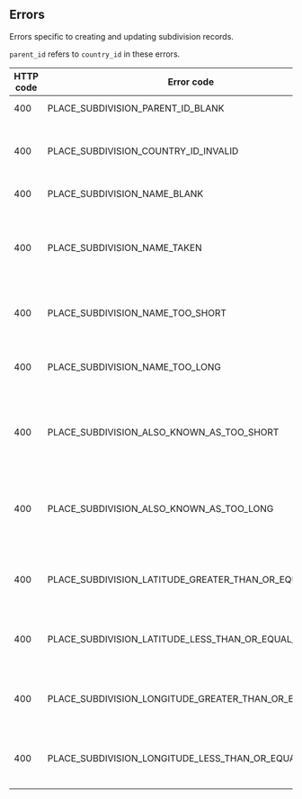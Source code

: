 ## <a name="subdivs_errors"></a>Errors

Errors specific to creating and updating subdivision records.

<aside class="notice"><code>parent_id</code> refers to <code>country_id</code> in these errors.</aside>

HTTP code | Error code | Pointer | Title
--------- | ---------- | ------- | -----
400 | PLACE_SUBDIVISION_PARENT_ID_BLANK | parent_id | Country ID is required.
400 | PLACE_SUBDIVISION_COUNTRY_ID_INVALID | country_id | Country ID must be a valid country record.
400 | PLACE_SUBDIVISION_NAME_BLANK | name | Name is required.
400 | PLACE_SUBDIVISION_NAME_TAKEN | name | There's already a subdivision with that name and parent country.
400 | PLACE_SUBDIVISION_NAME_TOO_SHORT | name | Name must be at least 2 characters.
400 | PLACE_SUBDIVISION_NAME_TOO_LONG | name | Name cannot be more than 50 characters.
400 | PLACE_SUBDIVISION_ALSO_KNOWN_AS_TOO_SHORT | also_known_as | Also-known-as tags must be at least 2 characters.
400 | PLACE_SUBDIVISION_ALSO_KNOWN_AS_TOO_LONG | also_known_as | Also-known-as tags cannot be more than 50 characters.
400 | PLACE_SUBDIVISION_LATITUDE_GREATER_THAN_OR_EQUAL_TO | latitude | Latitude must be between -90 and 90.
400 | PLACE_SUBDIVISION_LATITUDE_LESS_THAN_OR_EQUAL_TO | latitude | Latitude must be between -90 and 90.
400 | PLACE_SUBDIVISION_LONGITUDE_GREATER_THAN_OR_EQUAL_TO | longitude | Longitude must be between -180 and 180.
400 | PLACE_SUBDIVISION_LONGITUDE_LESS_THAN_OR_EQUAL_TO | longitude | Longitude must be between -180 and 180.

